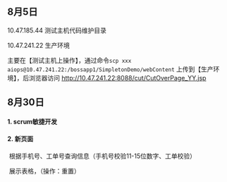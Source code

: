 ## 8月5日

10.47.185.44   测试主机代码维护目录

10.47.241.22	生产环境



主要在【测试主机上操作】，通过命令`scp xxx aiops@10.47.241.22:/bossapp1/SimpletonDemo/webContent`  上传到【生产环境】，后浏览器访问 http://10.47.241.22:8088/cut/CutOverPage_YY.jsp





## 8月30日

#### 1. scrum敏捷开发

#### 2. 新页面

​	根据手机号、工单号查询信息（手机号校验11-15位数字、工单校验）

​	展示表格，（操作：重置）